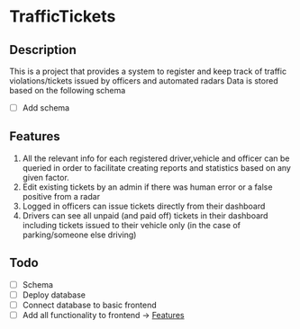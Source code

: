 # TrafficTickets

## Description
This is a project that provides a system to register and keep track of traffic violations/tickets issued by officers and automated radars 
Data is stored based on the following schema
- [ ] Add schema

## Features
1. All the relevant info for each registered driver,vehicle and officer can be queried in order to facilitate creating reports and statistics based on any given factor.
2. Edit existing tickets by an admin if there was human error or a false positive from a radar
3. Logged in officers can issue tickets directly from their dashboard
4. Drivers can see all unpaid (and paid off) tickets in their dashboard including tickets issued to their vehicle only (in the case of parking/someone else driving)


## Todo 
- [ ] Schema
- [ ] Deploy database
- [ ] Connect database to basic frontend
- [ ] Add all functionality to frontend -> [Features](#Features)
